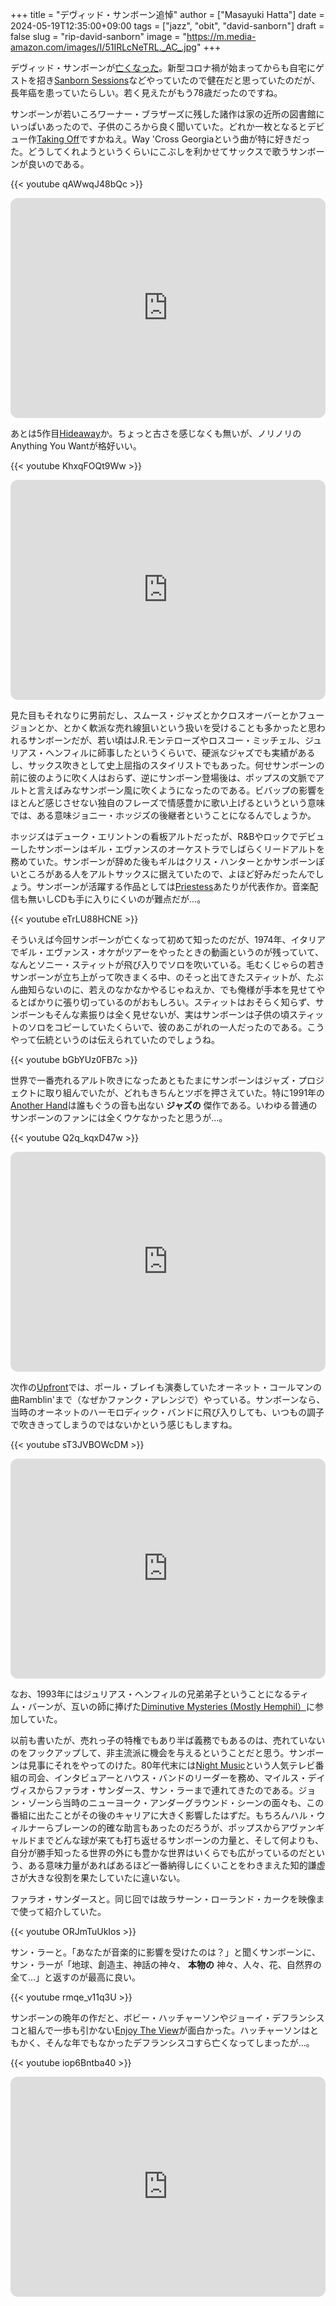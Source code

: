 +++
title = "デヴィッド・サンボーン追悼"
author = ["Masayuki Hatta"]
date = 2024-05-19T12:35:00+09:00
tags = ["jazz", "obit", "david-sanborn"]
draft = false
slug = "rip-david-sanborn"
image = "https://m.media-amazon.com/images/I/51IRLcNeTRL._AC_.jpg"
+++

デヴィッド・サンボーンが[亡くなった](https://amass.jp/175116/)。新型コロナ禍が始まってからも自宅にゲストを招き[Sanborn Sessions](https://sanbornsessions.com/)などやっていたので健在だと思っていたのだが、長年癌を患っていたらしい。若く見えたがもう78歳だったのですね。

サンボーンが若いころワーナー・ブラザーズに残した諸作は家の近所の図書館にいっぱいあったので、子供のころから良く聞いていた。どれか一枚となるとデビュー作[Taking Off](https://amzn.to/3wGpUSL)ですかねえ。Way 'Cross Georgiaという曲が特に好きだった。どうしてくれようというくらいにこぶしを利かせてサックスで歌うサンボーンが良いのである。

{{< youtube qAWwqJ48bQc >}}

<iframe style="border-radius:12px" src="https://open.spotify.com/embed/album/0E73dF5NDTzL4wWepycCiM?utm_source=generator" width="100%" height="352" frameBorder="0" allowfullscreen="" allow="autoplay; clipboard-write; encrypted-media; fullscreen; picture-in-picture" loading="lazy"></iframe>

あとは5作目[Hideaway](https://amzn.to/4bJyAqp)か。ちょっと古さを感じなくも無いが、ノリノリのAnything You Wantが格好いい。

{{< youtube KhxqFOQt9Ww >}}

<iframe style="border-radius:12px" src="https://open.spotify.com/embed/album/2rrojQJlIgvBA2FMcBY8Wl?utm_source=generator" width="100%" height="352" frameBorder="0" allowfullscreen="" allow="autoplay; clipboard-write; encrypted-media; fullscreen; picture-in-picture" loading="lazy"></iframe>

見た目もそれなりに男前だし、スムース・ジャズとかクロスオーバーとかフュージョンとか、とかく軟派な売れ線狙いという扱いを受けることも多かったと思われるサンボーンだが、若い頃はJ.R.モンテローズやロスコー・ミッチェル、ジュリアス・ヘンフィルに師事したというくらいで、硬派なジャズでも実績があるし、サックス吹きとして史上屈指のスタイリストでもあった。何せサンボーンの前に彼のように吹く人はおらず、逆にサンボーン登場後は、ポップスの文脈でアルトと言えばみなサンボーン風に吹くようになったのである。ビバップの影響をほとんど感じさせない独自のフレーズで情感豊かに歌い上げるというという意味では、ある意味ジョニー・ホッジズの後継者ということになるんでしょうか。

ホッジズはデューク・エリントンの看板アルトだったが、R&amp;Bやロックでデビューしたサンボーンはギル・エヴァンスのオーケストラでしばらくリードアルトを務めていた。サンボーンが辞めた後もギルはクリス・ハンターとかサンボーンぽいところがある人をアルトサックスに据えていたので、よほど好みだったんでしょう。サンボーンが活躍する作品としては[Priestess](https://amzn.to/4apAThq)あたりが代表作か。音楽配信も無いしCDも手に入りにくいのが難点だが…。

{{< youtube eTrLU88HCNE >}}

そういえば今回サンボーンが亡くなって初めて知ったのだが、1974年、イタリアでギル・エヴァンス・オケがツアーをやったときの動画というのが残っていて、なんとソニー・スティットが飛び入りでソロを吹いている。毛むくじゃらの若きサンボーンが立ち上がって吹きまくる中、のそっと出てきたスティットが、たぶん曲知らないのに、若えのなかなかやるじゃねえか、でも俺様が手本を見せてやるとばかりに張り切っているのがおもしろい。スティットはおそらく知らず、サンボーンもそんな素振りは全く見せないが、実はサンボーンは子供の頃スティットのソロをコピーしていたくらいで、彼のあこがれの一人だったのである。こうやって伝統というのは伝えられていたのでしょうね。

{{< youtube bGbYUz0FB7c >}}

世界で一番売れるアルト吹きになったあともたまにサンボーンはジャズ・プロジェクトに取り組んでいたが、どれもきちんとツボを押さえていた。特に1991年の[Another Hand](https://amzn.to/3QQfo2n)は誰もぐうの音も出ない ****ジャズの**** 傑作である。いわゆる普通のサンボーンのファンには全くウケなかったと思うが…。

{{< youtube Q2q_kqxD47w >}}

<iframe style="border-radius:12px" src="https://open.spotify.com/embed/album/4dvXmOm4BEXwok8dzJNr6s?utm_source=generator" width="100%" height="352" frameBorder="0" allowfullscreen="" allow="autoplay; clipboard-write; encrypted-media; fullscreen; picture-in-picture" loading="lazy"></iframe>

次作の[Upfront](https://amzn.to/3WNnbBD)では、ポール・ブレイも演奏していたオーネット・コールマンの曲Ramblin'まで（なぜかファンク・アレンジで）やっている。サンボーンなら、当時のオーネットのハーモロディック・バンドに飛び入りしても、いつもの調子で吹ききってしまうのではないかという感じもしますね。

{{< youtube sT3JVBOWcDM >}}

<iframe style="border-radius:12px" src="https://open.spotify.com/embed/album/2L0ZoA83qDzBJu0tYVP0rN?utm_source=generator" width="100%" height="352" frameBorder="0" allowfullscreen="" allow="autoplay; clipboard-write; encrypted-media; fullscreen; picture-in-picture" loading="lazy"></iframe>

なお、1993年にはジュリアス・ヘンフィルの兄弟弟子ということになるティム・バーンが、互いの師に捧げた[Diminutive Mysteries (Mostly Hemphil）](https://amzn.to/4bnTgEz)に参加していた。

以前も書いたが、売れっ子の特権でもあり半ば義務でもあるのは、売れていないのをフックアップして、非主流派に機会を与えるということだと思う。サンボーンは見事にそれをやってのけた。80年代末には[Night Music](https://en.wikipedia.org/wiki/Sunday_Night_(American_TV_program))という人気テレビ番組の司会、インタビュアーとハウス・バンドのリーダーを務め、マイルス・デイヴィスからファラオ・サンダース、サン・ラーまで連れてきたのである。ジョン・ゾーンら当時のニューヨーク・アンダーグラウンド・シーンの面々も、この番組に出たことがその後のキャリアに大きく影響したはずだ。もちろんハル・ウィルナーらブレーンの的確な助言もあったのだろうが、ポップスからアヴァンギャルドまでどんな球が来ても打ち返せるサンボーンの力量と、そして何よりも、自分が勝手知ったる世界の外にも豊かな世界はいくらでも広がっているのだという、ある意味力量があればあるほど一番納得しにくいことをわきまえた知的謙虚さが大きな役割を果たしていたに違いない。

ファラオ・サンダースと。同じ回では故ラサーン・ローランド・カークを映像まで使って紹介していた。

{{< youtube  ORJmTuUkIos >}}

サン・ラーと。「あなたが音楽的に影響を受けたのは？」と聞くサンボーンに、サン・ラーが「地球、創造主、神話の神々、 ****本物の**** 神々、人々、花、自然界の全て…」と返すのが最高に良い。

{{< youtube  rmqe_v11q3U >}}

サンボーンの晩年の作だと、ボビー・ハッチャーソンやジョーイ・デフランシスコと組んで一歩も引かない[Enjoy The View](https://amzn.to/4bpjZ3x)が面白かった。ハッチャーソンはともかく、そんな年でもなかったデフランシスコすら亡くなってしまったが…。

{{< youtube  iop6Bntba40 >}}

<iframe style="border-radius:12px" src="https://open.spotify.com/embed/album/1HumpspJNBqEPMlxg7Ymxq?utm_source=generator" width="100%" height="352" frameBorder="0" allowfullscreen="" allow="autoplay; clipboard-write; encrypted-media; fullscreen; picture-in-picture" loading="lazy"></iframe>
